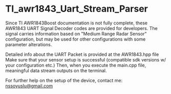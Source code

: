 # TI_awr1843_Uart_Stream_Parser

Since TI AWR1843Boost documentation is not fully complete, these AWR1843 UART Signal Decoder codes are provided for developers. The signal carries information based on "Medium Range Radar Sensor" configuration, but may be used for other configurations with some parameter alterations.

Detailed info about the UART Packet is provided at the AWR1843.hpp file
Make sure that your sensor setup is successful (compatible sdk versions w/ your configuration etc.) 
Then, when you execute the main.cpp file, meaningful data stream outputs on the terminal. 

For further help on the setup of the device, contact me: nssoyuslu@gmail.com
